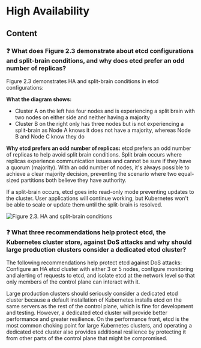 # High Availability

## Content

### ❓ What does Figure 2.3 demonstrate about etcd configurations and split-brain conditions, and why does etcd prefer an odd number of replicas?
Figure 2.3 demonstrates HA and split-brain conditions in etcd configurations:

**What the diagram shows:**
- Cluster A on the left has four nodes and is experiencing a split brain with two nodes on either side and neither having a majority
- Cluster B on the right only has three nodes but is not experiencing a split-brain as Node A knows it does not have a majority, whereas Node B and Node C know they do

**Why etcd prefers an odd number of replicas:**
etcd prefers an odd number of replicas to help avoid split brain conditions. Split brain occurs where replicas experience communication issues and cannot be sure if they have a quorum (majority). With an odd number of nodes, it's always possible to achieve a clear majority decision, preventing the scenario where two equal-sized partitions both believe they have authority.

If a split-brain occurs, etcd goes into read-only mode preventing updates to the cluster. User applications will continue working, but Kubernetes won't be able to scale or update them until the split-brain is resolved.

![Figure 2.3. HA and split-brain conditions](media/figure2-3.png)

### ❓ What three recommendations help protect etcd, the Kubernetes cluster store, against DoS attacks and why should large production clusters consider a dedicated etcd cluster?
The following recommendations help protect etcd against DoS attacks: Configure an HA etcd cluster with either 3 or 5 nodes, configure monitoring and alerting of requests to etcd, and isolate etcd at the network level so that only members of the control plane can interact with it.

Large production clusters should seriously consider a dedicated etcd cluster because a default installation of Kubernetes installs etcd on the same servers as the rest of the control plane, which is fine for development and testing. However, a dedicated etcd cluster will provide better performance and greater resilience. On the performance front, etcd is the most common choking point for large Kubernetes clusters, and operating a dedicated etcd cluster also provides additional resilience by protecting it from other parts of the control plane that might be compromised.

